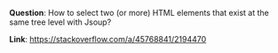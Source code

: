 **Question**: How to select two (or more) HTML elements that exist at the same tree level with Jsoup?

**Link**: https://stackoverflow.com/a/45768841/2194470
